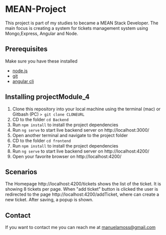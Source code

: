 # MEAN-Project
This project is part of my studies to became a MEAN Stack Developer. The main focus is creating a system for tickets management system using Mongo,Express, Angular and Node. 

## Prerequisites 
Make sure you have these installed
   - [node.js](http://nodejs.org/)
   - [git](http://git-scm.com/)
   - [angular cli](https://cli.angular.io/)
   
## Installing projectModule_4
1. Clone this repository into your local machine using the terminal (mac) or Gitbash (PC) `> git clone CLONEURL`
2. CD to the folder `cd Backend`
4. Run `npm install` to install the project dependencies
5. Run `ng serve` to start live backend server on http://localhost:3000/
6. Open another terminal and navigate to the project folder
7. CD to the folder `cd frontend`
4. Run `npm install` to install the project dependencies
5. Run `ng serve` to start live backend server on http://localhost:4200/
6. Open your favorite browser on http://localhost:4200/

## Scenarios
The Homepage http://localhost:4200/tickets shows the list of the ticket. It is showing 8 tickets per page. When "add ticket" button is clicked the user is redirected to the page http://localhost:4200/addTicket, where can create a new ticket. After saving, a popup is shown.

## Contact
If you want to contact me you can reach me at manuelamoss@gmail.com


